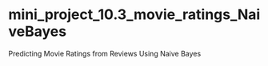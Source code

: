 # mini_project_10.3_movie_ratings_NaiveBayes
  Predicting Movie Ratings from Reviews Using Naive Bayes
